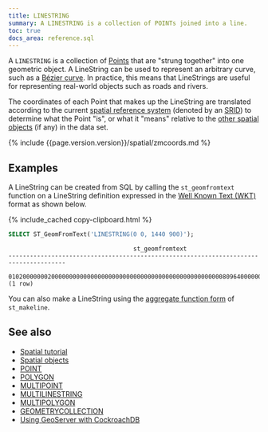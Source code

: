 ```yaml
---
title: LINESTRING
summary: A LINESTRING is a collection of POINTs joined into a line.
toc: true
docs_area: reference.sql
---
```


A `LINESTRING` is a collection of [Points](point.html) that are "strung together" into one geometric object. A LineString can be used to represent an arbitrary curve, such as a [Bézier curve](https://en.wikipedia.org/wiki/Bézier_curve).  In practice, this means that LineStrings are useful for representing real-world objects such as roads and rivers.

The coordinates of each Point that makes up the LineString are translated according to the current [spatial reference system](architecture/glossary.html#spatial-reference-system) (denoted by an [SRID](architecture/glossary.html#srid)) to determine what the Point "is", or what it "means" relative to the [other spatial objects](spatial-data-overview.html#spatial-objects) (if any) in the data set.

{% include {{page.version.version}}/spatial/zmcoords.md %}

## Examples

A LineString can be created from SQL by calling the `st_geomfromtext` function on a LineString definition expressed in the [Well Known Text (WKT)](architecture/glossary.html#wkt) format as shown below.

{% include_cached copy-clipboard.html %}
~~~ sql
SELECT ST_GeomFromText('LINESTRING(0 0, 1440 900)');
~~~

~~~
                                   st_geomfromtext
--------------------------------------------------------------------------------------
  0102000000020000000000000000000000000000000000000000000000008096400000000000208C40
(1 row)
~~~

You can also make a LineString using the [aggregate function form](functions-and-operators.html#aggregate-functions) of `st_makeline`.

## See also

- [Spatial tutorial](spatial-tutorial.html)
- [Spatial objects](spatial-data-overview.html#spatial-objects)
- [POINT](point.html)
- [POLYGON](polygon.html)
- [MULTIPOINT](multipoint.html)
- [MULTILINESTRING](multilinestring.html)
- [MULTIPOLYGON](multipolygon.html)
- [GEOMETRYCOLLECTION](geometrycollection.html)
- [Using GeoServer with CockroachDB](geoserver.html)
